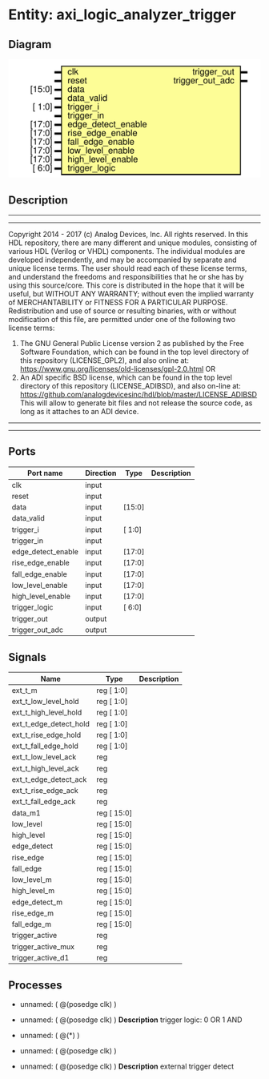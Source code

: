 # Entity: axi_logic_analyzer_trigger

## Diagram

![Diagram](axi_logic_analyzer_trigger.svg "Diagram")
## Description

***************************************************************************
 ***************************************************************************
 Copyright 2014 - 2017 (c) Analog Devices, Inc. All rights reserved.
 In this HDL repository, there are many different and unique modules, consisting
 of various HDL (Verilog or VHDL) components. The individual modules are
 developed independently, and may be accompanied by separate and unique license
 terms.
 The user should read each of these license terms, and understand the
 freedoms and responsibilities that he or she has by using this source/core.
 This core is distributed in the hope that it will be useful, but WITHOUT ANY
 WARRANTY; without even the implied warranty of MERCHANTABILITY or FITNESS FOR
 A PARTICULAR PURPOSE.
 Redistribution and use of source or resulting binaries, with or without modification
 of this file, are permitted under one of the following two license terms:
   1. The GNU General Public License version 2 as published by the
      Free Software Foundation, which can be found in the top level directory
      of this repository (LICENSE_GPL2), and also online at:
      <https://www.gnu.org/licenses/old-licenses/gpl-2.0.html>
 OR
   2. An ADI specific BSD license, which can be found in the top level directory
      of this repository (LICENSE_ADIBSD), and also on-line at:
      https://github.com/analogdevicesinc/hdl/blob/master/LICENSE_ADIBSD
      This will allow to generate bit files and not release the source code,
      as long as it attaches to an ADI device.
 ***************************************************************************
 ***************************************************************************
 
## Ports

| Port name          | Direction | Type   | Description |
| ------------------ | --------- | ------ | ----------- |
| clk                | input     |        |             |
| reset              | input     |        |             |
| data               | input     | [15:0] |             |
| data_valid         | input     |        |             |
| trigger_i          | input     | [ 1:0] |             |
| trigger_in         | input     |        |             |
| edge_detect_enable | input     | [17:0] |             |
| rise_edge_enable   | input     | [17:0] |             |
| fall_edge_enable   | input     | [17:0] |             |
| low_level_enable   | input     | [17:0] |             |
| high_level_enable  | input     | [17:0] |             |
| trigger_logic      | input     | [ 6:0] |             |
| trigger_out        | output    |        |             |
| trigger_out_adc    | output    |        |             |
## Signals

| Name                   | Type            | Description |
| ---------------------- | --------------- | ----------- |
| ext_t_m                | reg     [  1:0] |             |
| ext_t_low_level_hold   | reg     [  1:0] |             |
| ext_t_high_level_hold  | reg     [  1:0] |             |
| ext_t_edge_detect_hold | reg     [  1:0] |             |
| ext_t_rise_edge_hold   | reg     [  1:0] |             |
| ext_t_fall_edge_hold   | reg     [  1:0] |             |
| ext_t_low_level_ack    | reg             |             |
| ext_t_high_level_ack   | reg             |             |
| ext_t_edge_detect_ack  | reg             |             |
| ext_t_rise_edge_ack    | reg             |             |
| ext_t_fall_edge_ack    | reg             |             |
| data_m1                | reg     [ 15:0] |             |
| low_level              | reg     [ 15:0] |             |
| high_level             | reg     [ 15:0] |             |
| edge_detect            | reg     [ 15:0] |             |
| rise_edge              | reg     [ 15:0] |             |
| fall_edge              | reg     [ 15:0] |             |
| low_level_m            | reg     [ 15:0] |             |
| high_level_m           | reg     [ 15:0] |             |
| edge_detect_m          | reg     [ 15:0] |             |
| rise_edge_m            | reg     [ 15:0] |             |
| fall_edge_m            | reg     [ 15:0] |             |
| trigger_active         | reg             |             |
| trigger_active_mux     | reg             |             |
| trigger_active_d1      | reg             |             |
## Processes
- unnamed: ( @(posedge clk) )
- unnamed: ( @(posedge clk) )
**Description**
trigger logic:
0 OR
1 AND

- unnamed: ( @(*) )
- unnamed: ( @(posedge clk) )
- unnamed: ( @(posedge clk) )
**Description**
external trigger detect

